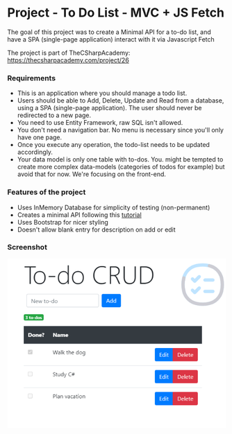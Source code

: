 # Project - To Do List - MVC + JS Fetch 

The goal of this project was to create a Minimal API for a to-do list, and have a SPA (single-page application) interact with it via Javascript Fetch

The project is part of TheCSharpAcademy: https://thecsharpacademy.com/project/26

### Requirements

*    This is an application where you should manage a todo list.
*    Users should be able to Add, Delete, Update and Read from a database, using a SPA (single-page application). The user should never be redirected to a new page.
*    You need to use Entity Framework, raw SQL isn't allowed.
*    You don't need a navigation bar. No menu is necessary since you'll only have one page.
*    Once you execute any operation, the todo-list needs to be updated accordingly.
*    Your data model is only one table with to-dos. You. might be tempted to create more complex data-models (categories of todos for example) but avoid that for now. We're focusing on the front-end.

### Features of the project

*   Uses InMemory Database for simplicity of testing (non-permanent)
*   Creates a minimal API following this [tutorial](https://learn.microsoft.com/en-us/aspnet/core/tutorials/min-web-api?view=aspnetcore-8.0&tabs=visual-studio)
*   Uses Bootstrap for nicer styling
*   Doesn't allow blank entry for description on add or edit

### Screenshot

![Screenshot](ToDo.StevieTV/wwwroot/img/Screenshot.png)
